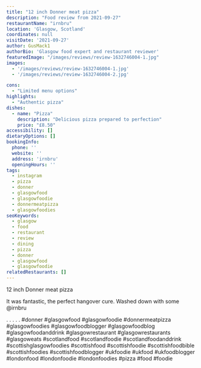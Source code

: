 ```yaml
---
title: "12 inch Donner meat pizza"
description: "Food review from 2021-09-27"
restaurantName: "irnbru"
location: 'Glasgow, Scotland'
coordinates: null
visitDate: '2021-09-27'
author: GusMack1
authorBio: 'Glasgow food expert and restaurant reviewer'
featuredImage: "/images/reviews/review-1632746004-1.jpg"
images:
  - '/images/reviews/review-1632746004-1.jpg'
  - '/images/reviews/review-1632746004-2.jpg'

cons:
  - "Limited menu options"
highlights:
  - "Authentic pizza"
dishes:
  - name: "Pizza"
    description: "Delicious pizza prepared to perfection"
    price: "£8.50"
accessibility: []
dietaryOptions: []
bookingInfo:
  phone: ''
  website: ''
  address: 'irnbru'
  openingHours: ''
tags:
  - instagram
  - pizza
  - donner
  - glasgowfood
  - glasgowfoodie
  - donnermeatpizza
  - glasgowfoodies
seoKeywords:
  - glasgow
  - food
  - restaurant
  - review
  - dining
  - pizza
  - donner
  - glasgowfood
  - glasgowfoodie
relatedRestaurants: []
---
```

12 inch Donner meat pizza

It was fantastic, the perfect hangover cure. Washed down with some @irnbru 

.
.
.
.
.
#donner #glasgowfood #glasgowfoodie #donnermeatpizza #glasgowfoodies #glasgowfoodblogger #glasgowfoodblog #glasgowfoodanddrink #glasgowrestaurant #glasgowrestaurants #glasgoweats #scotlandfood #scotlandfoodie #scotlandfoodanddrink #scottishglasgowfoodies #scottishfood #scottishfoodie #scottishfoodbible #scottishfoodies #scottishfoodblogger #ukfoodie #ukfood #ukfoodblogger #londonfood #londonfoodie #londonfoodies #pizza #food #foodie
